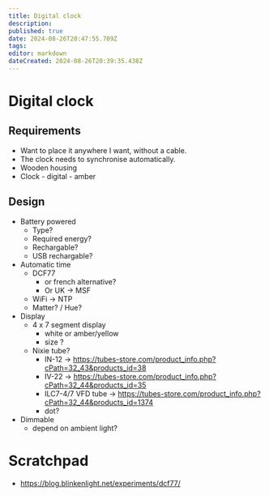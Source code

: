 ```yaml
---
title: Digital clock
description: 
published: true
date: 2024-08-26T20:47:55.709Z
tags: 
editor: markdown
dateCreated: 2024-08-26T20:39:35.438Z
---
```


# Digital clock

## Requirements

* Want to place it anywhere I want, without a cable.
* The clock needs to synchronise automatically.
* Wooden housing
* Clock - digital - amber

## Design

* Battery powered
  * Type?
  * Required energy?
  * Rechargable?
  * USB rechargable?
* Automatic time
  * DCF77
    * or french alternative?
    * Or UK -> MSF 
  * WiFi -> NTP
  * Matter? / Hue?
* Display
  * 4 x 7 segment display
    * white or amber/yellow
    * size ?
  * Nixie tube?
    * IN-12 -> https://tubes-store.com/product_info.php?cPath=32_43&products_id=38
    * IV-22 -> https://tubes-store.com/product_info.php?cPath=32_44&products_id=35
    * ILC7-4/7 VFD tube  -> https://tubes-store.com/product_info.php?cPath=32_44&products_id=1374
    * dot?
* Dimmable
  * depend on ambient light?

# Scratchpad

* https://blog.blinkenlight.net/experiments/dcf77/
